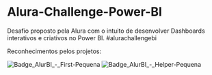 # Alura-Challenge-Power-BI
Desafio proposto pela Alura com o intuito de desenvolver Dashboards interativos e criativos no Power BI. #alurachallengebi

Reconhecimentos pelos projetos:

![Badge_AlurBI_-_First-Pequena](https://user-images.githubusercontent.com/91096893/136659282-dfcbac92-3af2-4900-b21c-59fd76002566.png)  ![Badge_AlurBI_-_Helper-Pequena](https://user-images.githubusercontent.com/91096893/136659285-4798c3b0-5f4f-4313-8adf-784980b334ce.png)
